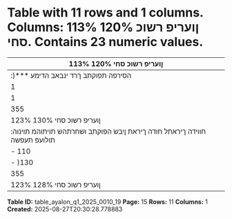 # Table with 11 rows and 1 columns. Columns: 113% 120% ןועריפ רשוכ סחי. Contains 23 numeric values.

| 113% 120% ןועריפ רשוכ סחי |
|---|
| :)*** הסירפה תפוקתב ךרד ינבאב הדימע |
| 1 | 930 | 714 2 | 313 | 607 )** הסירפה תפוקתב ןועריפ רשוכל שרדנ ןוה ןיינעל ימצע ןוה |
| 1 | 575 | 432 1 | 785 | 835 הסירפה תפוקתב ןועריפ רשוכל שרדנ ןוה |
| 355 | 282 527 | 772 ףדוע |
| 123% 130% ןועריפ רשוכ סחי |
| :חווידה ךיראתל חודה ךיראת ןיבש הפוקתב ושחרתהש תויתוהמ תוינוה תולועפ תעפשה |
| - 110 | 000 )**** תוקפנה |
| - )130 | 000( )**** תונוידפ |
| 355 | 282 507 | 772 ףדוע |
| 123% 128% ןועריפ רשוכ סחי |

**Table ID:** table_ayalon_q1_2025_0010_19
**Page:** 15
**Rows:** 11
**Columns:** 1
**Created:** 2025-08-27T20:30:28.778883
